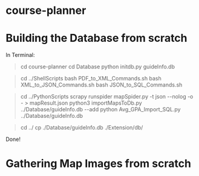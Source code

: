# course-planner

# Building the Database from scratch

In Terminal:
    
> cd course-planner
> cd Database
> python initdb.py guideInfo.db

> cd ../ShellScripts
> bash PDF_to_XML_Commands.sh
> bash XML_to_JSON_Commands.sh
> bash JSON_to_SQL_Commands.sh

> cd ../PythonScripts
> scrapy runspider mapSpider.py -t json --nolog -o - > mapResult.json
> python3 importMapsToDb.py ../Database/guideInfo.db --add
> python Avg_GPA_Import_SQL.py ../Database/guideInfo.db

> cd ../
> cp ./Database/guideInfo.db ./Extension/db/

Done!


# Gathering Map Images from scratch
